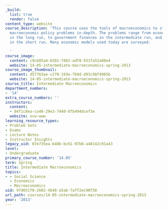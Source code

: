 ```yaml
---
_build:
  list: true
  render: false
content_type: website
course_description: 'This course uses the tools of macroeconomics to study various
  macroeconomic policy problems in-depth. The problems range from economic growth
  in the long run, to government finances in the intermediate run, and economic stability
  in the short run. Many economic models used today are surveyed.

  '
course_image:
  content: c9cb05a4-6301-f892-adf8-931fa52a00e4
  website: 14-05-intermediate-macroeconomics-spring-2013
course_image_thumbnail:
  content: d57763ae-c270-193e-7b9d-d93c98f4965b
  website: 14-05-intermediate-macroeconomics-spring-2013
course_title: Intermediate Macroeconomics
department_numbers:
- '14'
extra_course_numbers: ''
instructors:
  content:
  - 84f1c8ea-ca40-29e3-7440-0fb494dcef3e
  website: ocw-www
learning_resource_types:
- Problem Sets
- Exams
- Lecture Notes
- Instructor Insights
legacy_uid: 07e735ea-648b-bc61-97b8-a48142c91a43
level:
- Undergraduate
primary_course_number: '14.05'
term: Spring
title: Intermediate Macroeconomics
topics:
- - Social Science
  - Economics
  - Macroeconomics
uid: 97d651f0-2602-4b48-a5ab-7aff2ec90f58
url_path: courses/14-05-intermediate-macroeconomics-spring-2013
year: '2013'
---
```

